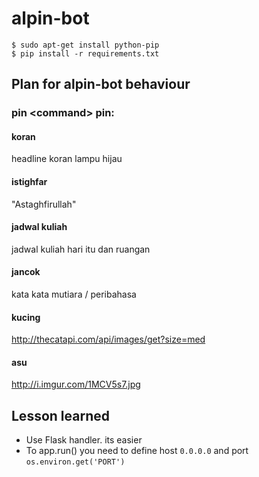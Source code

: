 # alpin-bot

```
$ sudo apt-get install python-pip
$ pip install -r requirements.txt
```

## Plan for alpin-bot behaviour

### pin \<command\> pin:

#### koran
headline koran lampu hijau

#### istighfar
"Astaghfirullah"

#### jadwal kuliah
jadwal kuliah hari itu dan ruangan

#### jancok
kata kata mutiara / peribahasa

#### kucing
http://thecatapi.com/api/images/get?size=med


#### asu
http://i.imgur.com/1MCV5s7.jpg

## Lesson learned

- Use Flask handler. its easier
- To app.run() you need to define host ```0.0.0.0``` and port ``` os.environ.get('PORT') ```

